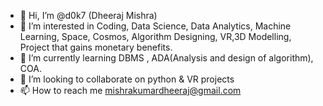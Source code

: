 - 👋 Hi, I’m @d0k7 (Dheeraj Mishra)
- 👀 I’m interested in Coding, Data Science, Data Analytics, Machine Learning, Space, Cosmos, Algorithm Designing, VR,3D Modelling, Project that gains monetary benefits.
- 🌱 I’m currently learning DBMS , ADA(Analysis and design of algorithm), COA.
- 💞️ I’m looking to collaborate on python & VR projects
- 📫 How to reach me  mishrakumardheeraj@gmail.com 
 
<!---
d0k7/d0k7 is a ✨ special ✨ repository because its `README.md` (this file) appears on your GitHub profile.
You can click the Preview link to take a look at your changes.
--->
